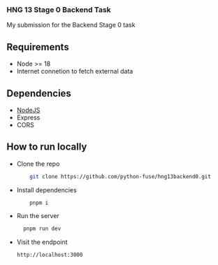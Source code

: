 ### HNG 13 Stage 0 Backend Task

My submission for the Backend Stage 0 task

## Requirements

- Node >= 18
- Internet connetion to fetch external data

## Dependencies

- [NodeJS ](https://nodejs.org/en/download)
- Express
- CORS

## How to run locally

- Clone the repo
  ```bash
      git clone https://github.com/python-fuse/hng13backend0.git
  ```
- Install dependencies

  ```bash
      pnpm i
  ```

- Run the server

  ```bash
    pnpm run dev
  ```

- Visit the endpoint
  ```bash
  http://localhost:3000
  ```
